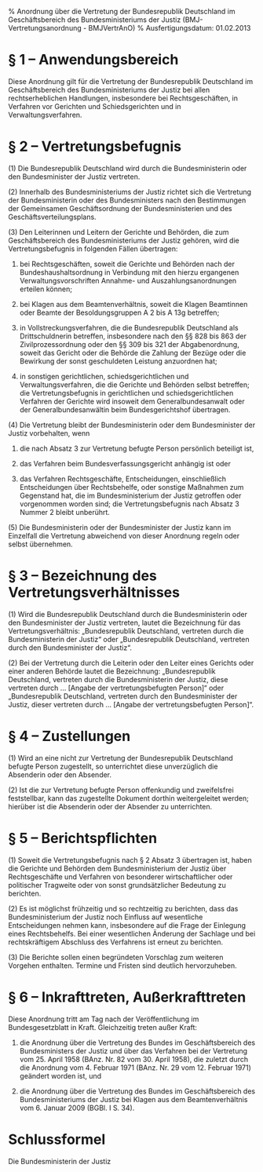 % Anordnung über die Vertretung der Bundesrepublik Deutschland im Geschäftsbereich des Bundesministeriums der Justiz  (BMJ-Vertretungsanordnung - BMJVertrAnO)
% Ausfertigungsdatum: 01.02.2013
 
# § 1 – Anwendungsbereich

Diese Anordnung gilt für die Vertretung der Bundesrepublik Deutschland im Geschäftsbereich des Bundesministeriums der Justiz bei allen rechtserheblichen Handlungen, insbesondere bei Rechtsgeschäften, in Verfahren vor Gerichten und Schiedsgerichten und in Verwaltungsverfahren.

# § 2 – Vertretungsbefugnis

(1) Die Bundesrepublik Deutschland wird durch die Bundesministerin oder den Bundesminister der Justiz vertreten.

(2) Innerhalb des Bundesministeriums der Justiz richtet sich die Vertretung der Bundesministerin oder des Bundesministers nach den Bestimmungen der Gemeinsamen Geschäftsordnung der Bundesministerien und des Geschäftsverteilungsplans.

(3) Den Leiterinnen und Leitern der Gerichte und Behörden, die zum Geschäftsbereich des Bundesministeriums der Justiz gehören, wird die Vertretungsbefugnis in folgenden Fällen übertragen:

1. bei Rechtsgeschäften, soweit die Gerichte und Behörden nach der Bundeshaushaltsordnung in Verbindung mit den hierzu ergangenen Verwaltungsvorschriften Annahme- und Auszahlungsanordnungen erteilen können;

2. bei Klagen aus dem Beamtenverhältnis, soweit die Klagen Beamtinnen oder Beamte der Besoldungsgruppen A 2 bis A 13g betreffen;

3. in Vollstreckungsverfahren, die die Bundesrepublik Deutschland als Drittschuldnerin betreffen, insbesondere nach den §§ 828 bis 863 der Zivilprozessordnung oder den §§ 309 bis 321 der Abgabenordnung, soweit das Gericht oder die Behörde die Zahlung der Bezüge oder die Bewirkung der sonst geschuldeten Leistung anzuordnen hat;

4. in sonstigen gerichtlichen, schiedsgerichtlichen und Verwaltungsverfahren, die die Gerichte und Behörden selbst betreffen; die Vertretungsbefugnis in gerichtlichen und schiedsgerichtlichen Verfahren der Gerichte wird insoweit dem Generalbundesanwalt oder der Generalbundesanwältin beim Bundesgerichtshof übertragen.

(4) Die Vertretung bleibt der Bundesministerin oder dem Bundesminister der Justiz vorbehalten, wenn

1. die nach Absatz 3 zur Vertretung befugte Person persönlich beteiligt ist,

2. das Verfahren beim Bundesverfassungsgericht anhängig ist oder

3. das Verfahren Rechtsgeschäfte, Entscheidungen, einschließlich Entscheidungen über Rechtsbehelfe, oder sonstige Maßnahmen zum Gegenstand hat, die im Bundesministerium der Justiz getroffen oder vorgenommen worden sind; die Vertretungsbefugnis nach Absatz 3 Nummer 2 bleibt unberührt.

(5) Die Bundesministerin oder der Bundesminister der Justiz kann im Einzelfall die Vertretung abweichend von dieser Anordnung regeln oder selbst übernehmen.

# § 3 – Bezeichnung des Vertretungsverhältnisses

(1) Wird die Bundesrepublik Deutschland durch die Bundesministerin oder den Bundesminister der Justiz vertreten, lautet die Bezeichnung für das Vertretungsverhältnis: „Bundesrepublik Deutschland, vertreten durch die Bundesministerin der Justiz“ oder „Bundesrepublik Deutschland, vertreten durch den Bundesminister der Justiz“.

(2) Bei der Vertretung durch die Leiterin oder den Leiter eines Gerichts oder einer anderen Behörde lautet die Bezeichnung: „Bundesrepublik Deutschland, vertreten durch die Bundesministerin der Justiz, diese vertreten durch … \[Angabe der vertretungsbefugten Person\]“ oder „Bundesrepublik Deutschland, vertreten durch den Bundesminister der Justiz, dieser vertreten durch … \[Angabe der vertretungsbefugten Person\]“.

# § 4 – Zustellungen

(1) Wird an eine nicht zur Vertretung der Bundesrepublik Deutschland befugte Person zugestellt, so unterrichtet diese unverzüglich die Absenderin oder den Absender.

(2) Ist die zur Vertretung befugte Person offenkundig und zweifelsfrei feststellbar, kann das zugestellte Dokument dorthin weitergeleitet werden; hierüber ist die Absenderin oder der Absender zu unterrichten.

# § 5 – Berichtspflichten

(1) Soweit die Vertretungsbefugnis nach § 2 Absatz 3 übertragen ist, haben die Gerichte und Behörden dem Bundesministerium der Justiz über Rechtsgeschäfte und Verfahren von besonderer wirtschaftlicher oder politischer Tragweite oder von sonst grundsätzlicher Bedeutung zu berichten.

(2) Es ist möglichst frühzeitig und so rechtzeitig zu berichten, dass das Bundesministerium der Justiz noch Einfluss auf wesentliche Entscheidungen nehmen kann, insbesondere auf die Frage der Einlegung eines Rechtsbehelfs. Bei einer wesentlichen Änderung der Sachlage und bei rechtskräftigem Abschluss des Verfahrens ist erneut zu berichten.

(3) Die Berichte sollen einen begründeten Vorschlag zum weiteren Vorgehen enthalten. Termine und Fristen sind deutlich hervorzuheben.

# § 6 – Inkrafttreten, Außerkrafttreten

Diese Anordnung tritt am Tag nach der Veröffentlichung im Bundesgesetzblatt in Kraft. Gleichzeitig treten außer Kraft:

1. die Anordnung über die Vertretung des Bundes im Geschäftsbereich des Bundesministers der Justiz und über das Verfahren bei der Vertretung vom 25. April 1958 (BAnz. Nr. 82 vom 30. April 1958), die zuletzt durch die Anordnung vom 4. Februar 1971 (BAnz. Nr. 29 vom 12. Februar 1971) geändert worden ist, und

2. die Anordnung über die Vertretung des Bundes im Geschäftsbereich des Bundesministeriums der Justiz bei Klagen aus dem Beamtenverhältnis vom 6. Januar 2009 (BGBl. I S. 34).

# Schlussformel

Die Bundesministerin der Justiz
